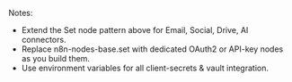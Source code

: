 Notes:

- Extend the Set node pattern above for Email, Social, Drive, AI connectors.
- Replace n8n-nodes-base.set with dedicated OAuth2 or API-key nodes as you build them.
- Use environment variables for all client-secrets & vault integration.